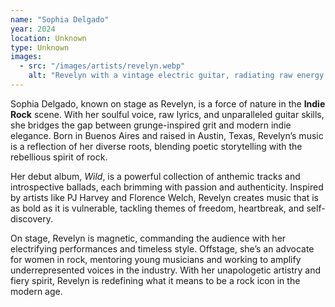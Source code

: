```yaml
---
name: "Sophia Delgado"
year: 2024
location: Unknown
type: Unknown
images: 
  - src: "/images/artists/revelyn.webp"
    alt: "Revelyn with a vintage electric guitar, radiating raw energy and artistic confidence"
---
```


Sophia Delgado, known on stage as Revelyn, is a force of nature in the **Indie Rock** scene. With her soulful voice, raw lyrics, and unparalleled guitar skills, she bridges the gap between grunge-inspired grit and modern indie elegance. Born in Buenos Aires and raised in Austin, Texas, Revelyn’s music is a reflection of her diverse roots, blending poetic storytelling with the rebellious spirit of rock.

Her debut album, *Wild*, is a powerful collection of anthemic tracks and introspective ballads, each brimming with passion and authenticity. Inspired by artists like PJ Harvey and Florence Welch, Revelyn creates music that is as bold as it is vulnerable, tackling themes of freedom, heartbreak, and self-discovery.

On stage, Revelyn is magnetic, commanding the audience with her electrifying performances and timeless style. Offstage, she’s an advocate for women in rock, mentoring young musicians and working to amplify underrepresented voices in the industry. With her unapologetic artistry and fiery spirit, Revelyn is redefining what it means to be a rock icon in the modern age.
